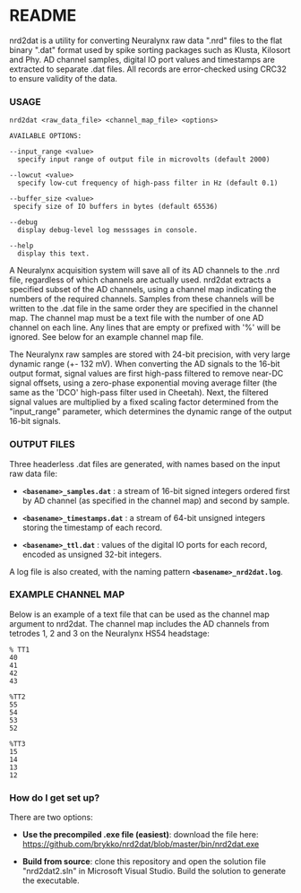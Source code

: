 # README

nrd2dat is a utility for converting Neuralynx raw data ".nrd" files to the flat binary ".dat" format used by spike sorting packages such as Klusta, Kilosort and Phy. AD channel samples, digital IO port values and timestamps are extracted to separate .dat files. All records are error-checked using CRC32 to ensure validity of the data.

### USAGE

```
nrd2dat <raw_data_file> <channel_map_file> <options>

AVAILABLE OPTIONS:

--input_range <value>
  specify input range of output file in microvolts (default 2000)

--lowcut <value>
  specify low-cut frequency of high-pass filter in Hz (default 0.1)

--buffer_size <value>
 specify size of IO buffers in bytes (default 65536)

--debug
  display debug-level log messsages in console.

--help
  display this text.
```

A Neuralynx acquisition system will save all of its AD channels to the .nrd file, regardless of which channels are actually used. nrd2dat extracts a specified subset of the AD channels, using a channel map indicating the numbers of the required channels. Samples from these channels will be written to the .dat file in the same order they are specified in the channel map.  The channel map must be a text file with the number of one AD channel on each line. Any lines that are empty or  prefixed with '%' will be ignored. See below for an example channel map file.

The Neuralynx raw samples are stored with 24-bit precision, with very large dynamic range (+- 132 mV). When converting the AD signals to the 16-bit output format, signal values are first high-pass filtered to remove near-DC signal offsets, using a zero-phase exponential moving average filter (the same as the 'DCO' high-pass filter used in Cheetah). Next, the filtered signal values are multiplied by a fixed scaling factor determined from the "input_range" parameter, which determines the dynamic range of the output 16-bit signals.

### OUTPUT FILES
Three headerless .dat files are generated, with names based on the input raw data file:

  - **`<basename>_samples.dat`** : a stream of 16-bit signed integers ordered first by AD channel (as specified in the channel map) and second by sample.
  
  - **`<basename>_timestamps.dat`** : a stream of 64-bit unsigned integers storing the timestamp of each record. 
  
  - **`<basename>_ttl.dat`** : values of the digital IO ports for each record, encoded as unsigned 32-bit integers.
  
A log file is also created, with the naming pattern **`<basename>_nrd2dat.log`**.

### EXAMPLE CHANNEL MAP 
Below is an example of a text file that can be used as the channel map argument to nrd2dat. The channel map includes the AD channels from tetrodes 1, 2 and 3 on the Neuralynx HS54 headstage:
```
% TT1  
40  
41  
42  
43  

%TT2  
55  
54  
53  
52  

%TT3  
15  
14  
13  
12  
```

### How do I get set up? ###
There are two options:

  - **Use the precompiled .exe file (easiest)**: download the file here: https://github.com/brykko/nrd2dat/blob/master/bin/nrd2dat.exe
  
  - **Build from source**: clone this repository and open the solution file "nrd2dat2.sln" in Microsoft Visual Studio.  Build the solution to generate the executable.
